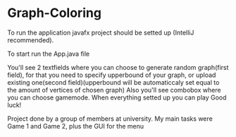 # Graph-Coloring
To run the application javafx project should be setted up (IntelliJ recommended). 

To start run the App.java file

You'll see 2 textfields where you can choose to generate random graph(first field), for that you need to specify upperbound of your graph,
 or upload existing one(second field)(upperbound will be automaticcaly set equal to the amount of vertices of chosen graph)
Also you'll see combobox where you can choose gamemode.
When everything setted up you can play
Good luck!

Project done by a group of members at university. My main tasks were Game 1 and Game 2, plus the GUI for the menu
